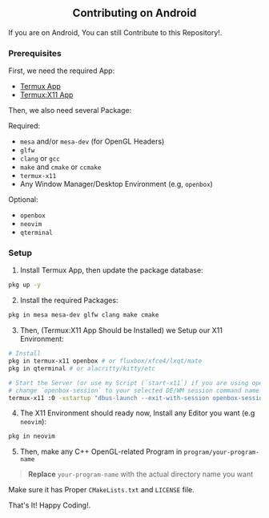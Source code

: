 <h2 style="text-align: center">Contributing on Android</h2>

If you are on Android, You can still Contribute to this Repository!.

### Prerequisites

First, we need the required App:

- [Termux App](https://github.com/termux/termux-app)
- [Termux:X11 App](https://github.com/termux/termux-x11)

Then, we also need several Package:

Required:

- `mesa` and/or `mesa-dev` (for OpenGL Headers)
- `glfw`
- `clang` or `gcc`
- `make` and `cmake` or `ccmake`
- `termux-x11`
- Any Window Manager/Desktop Environment (e.g, `openbox`)

Optional:

- `openbox`
- `neovim`
- `qterminal`

### Setup

1. Install Termux App, then update the package database:

```bash
pkg up -y
```

2. Install the required Packages:

```bash
pkg in mesa mesa-dev glfw clang make cmake
```

3. Then, (Termux:X11 App Should be Installed) we Setup our X11 Environment:

```bash
# Install
pkg in termux-x11 openbox # or fluxbox/xfce4/lxqt/mate
pkg in qterminal # or alacritty/kitty/etc

# Start the Server (or use my Script (`start-x11`) if you are using openbox)
# change `openbox-session` to your selected DE/WM session command name
termux-x11 :0 -xstartup "dbus-launch --exit-with-session openbox-session"
```

4. The X11 Environment should ready now, Install any Editor you want (e.g `neovim`):

```bash
pkg in neovim
```

5. Then, make any C++ OpenGL-related Program in `program/your-program-name`

> **Replace** `your-program-name` with the actual directory name you want

Make sure it has Proper `CMakeLists.txt` and `LICENSE` file.

That's It! Happy Coding!.
